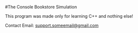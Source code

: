#The Console Bookstore Simulation 

This program was made only for learning C++ and nothing else!

Contact Email: support.someemail@gmail.com
